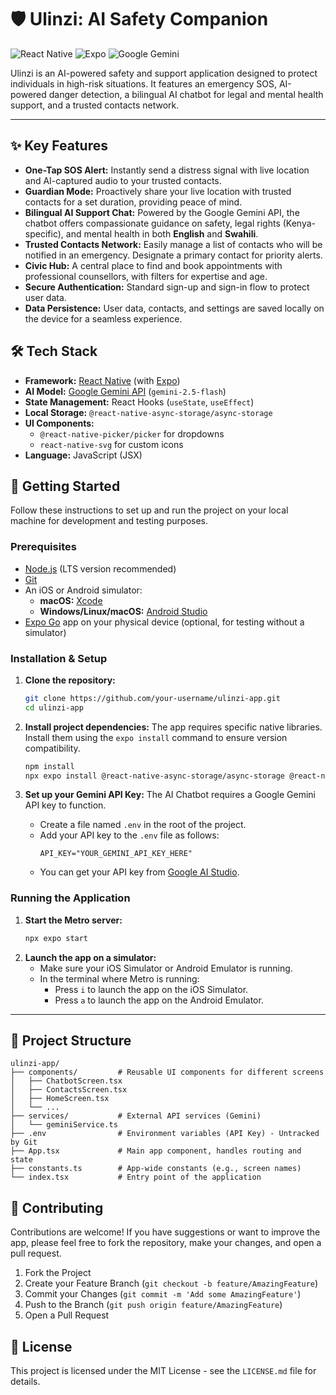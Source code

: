 # 🛡️ Ulinzi: AI Safety Companion

![React Native](https://img.shields.io/badge/React_Native-20232A?style=for-the-badge&logo=react&logoColor=61DAFB)
![Expo](https://img.shields.io/badge/Expo-000020?style=for-the-badge&logo=expo&logoColor=white)
![Google Gemini](https://img.shields.io/badge/Google_Gemini-8E75B9?style=for-the-badge&logo=google-gemini&logoColor=white)

Ulinzi is an AI-powered safety and support application designed to protect individuals in high-risk situations. It features an emergency SOS, AI-powered danger detection, a bilingual AI chatbot for legal and mental health support, and a trusted contacts network.

---

## ✨ Key Features

-   **One-Tap SOS Alert:** Instantly send a distress signal with live location and AI-captured audio to your trusted contacts.
-   **Guardian Mode:** Proactively share your live location with trusted contacts for a set duration, providing peace of mind.
-   **Bilingual AI Support Chat:** Powered by the Google Gemini API, the chatbot offers compassionate guidance on safety, legal rights (Kenya-specific), and mental health in both **English** and **Swahili**.
-   **Trusted Contacts Network:** Easily manage a list of contacts who will be notified in an emergency. Designate a primary contact for priority alerts.
-   **Civic Hub:** A central place to find and book appointments with professional counsellors, with filters for expertise and age.
-   **Secure Authentication:** Standard sign-up and sign-in flow to protect user data.
-   **Data Persistence:** User data, contacts, and settings are saved locally on the device for a seamless experience.

## 🛠️ Tech Stack

-   **Framework:** [React Native](https://reactnative.dev/) (with [Expo](https://expo.dev/))
-   **AI Model:** [Google Gemini API](https://ai.google.dev/) (`gemini-2.5-flash`)
-   **State Management:** React Hooks (`useState`, `useEffect`)
-   **Local Storage:** `@react-native-async-storage/async-storage`
-   **UI Components:**
    -   `@react-native-picker/picker` for dropdowns
    -   `react-native-svg` for custom icons
-   **Language:** JavaScript (JSX)

## 🚀 Getting Started

Follow these instructions to set up and run the project on your local machine for development and testing purposes.

### Prerequisites

-   [Node.js](https://nodejs.org/) (LTS version recommended)
-   [Git](https://git-scm.com/)
-   An iOS or Android simulator:
    -   **macOS:** [Xcode](https://developer.apple.com/xcode/)
    -   **Windows/Linux/macOS:** [Android Studio](https://developer.android.com/studio)
-   [Expo Go](https://expo.dev/go) app on your physical device (optional, for testing without a simulator)

### Installation & Setup

1.  **Clone the repository:**
    ```bash
    git clone https://github.com/your-username/ulinzi-app.git
    cd ulinzi-app
    ```

2.  **Install project dependencies:**
    The app requires specific native libraries. Install them using the `expo install` command to ensure version compatibility.
    ```bash
    npm install
    npx expo install @react-native-async-storage/async-storage @react-native-picker/picker react-native-svg
    ```

3.  **Set up your Gemini API Key:**
    The AI Chatbot requires a Google Gemini API key to function.
    -   Create a file named `.env` in the root of the project.
    -   Add your API key to the `.env` file as follows:
        ```
        API_KEY="YOUR_GEMINI_API_KEY_HERE"
        ```
    -   You can get your API key from [Google AI Studio](https://aistudio.google.com/app/apikey).

### Running the Application

1.  **Start the Metro server:**
    ```bash
    npx expo start
    ```
2.  **Launch the app on a simulator:**
    -   Make sure your iOS Simulator or Android Emulator is running.
    -   In the terminal where Metro is running:
        -   Press `i` to launch the app on the iOS Simulator.
        -   Press `a` to launch the app on the Android Emulator.

---

## 📁 Project Structure

```
ulinzi-app/
├── components/         # Reusable UI components for different screens
│   ├── ChatbotScreen.tsx
│   ├── ContactsScreen.tsx
│   ├── HomeScreen.tsx
│   └── ...
├── services/           # External API services (Gemini)
│   └── geminiService.ts
├── .env                # Environment variables (API Key) - Untracked by Git
├── App.tsx             # Main app component, handles routing and state
├── constants.ts        # App-wide constants (e.g., screen names)
└── index.tsx           # Entry point of the application
```

## 🤝 Contributing

Contributions are welcome! If you have suggestions or want to improve the app, please feel free to fork the repository, make your changes, and open a pull request.

1.  Fork the Project
2.  Create your Feature Branch (`git checkout -b feature/AmazingFeature`)
3.  Commit your Changes (`git commit -m 'Add some AmazingFeature'`)
4.  Push to the Branch (`git push origin feature/AmazingFeature`)
5.  Open a Pull Request

## 📄 License

This project is licensed under the MIT License - see the `LICENSE.md` file for details.
